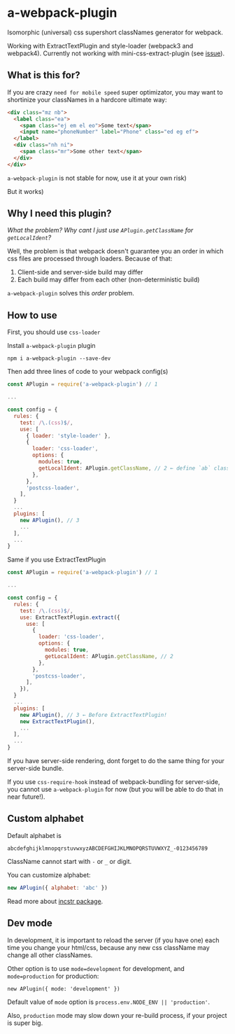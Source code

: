 # a-webpack-plugin

Isomorphic (universal) css supershort classNames generator for webpack.

Working with ExtractTextPlugin and style-loader (webpack3 and webpack4). Currently not working with mini-css-extract-plugin (see [issue](https://github.com/webpack-contrib/mini-css-extract-plugin/issues/98)).

## What is this for?

If you are crazy `need for mobile speed` super optimizator, you may want to shortinize your classNames in a hardcore ultimate way:

```html
<div class="mz nb">
  <label class="ea">
    <span class="ej em el eo">Some text</span>
    <input name="phoneNumber" label="Phone" class="ed eg ef">
  </label>
  <div class="nh ni">
    <span class="mr">Some other text</span>
  </div>
</div>
```

`a-webpack-plugin` is not stable for now, use it at your own risk)

But it works)

## Why I need this plugin?

*What the problem? Why cant I just use `APlugin.getClassName` for `getLocalIdent`?*

Well, the problem is that webpack doesn't guarantee you an order in which css files are processed through loaders. Because of that:

1. Client-side and server-side build may differ
2. Each build may differ from each other (non-deterministic build)

`a-webpack-plugin` solves this _order_ problem.

## How to use

First, you should use `css-loader`

Install `a-webpack-plugin` plugin
```
npm i a-webpack-plugin --save-dev
```

Then add three lines of code to your webpack config(s)
```js
const APlugin = require('a-webpack-plugin') // 1

...

const config = {
  rules: {
  	test: /\.(css)$/,
    use: [
      { loader: 'style-loader' },
      {
        loader: 'css-loader',
        options: {
          modules: true,
          getLocalIdent: APlugin.getClassName, // 2 ← define `ab` classnames generator
        },
      },
      'postcss-loader',
    ],
  }
  ...
  plugins: [
    new APlugin(), // 3
    ...
  ],
  ...
}
```

Same if you use ExtractTextPlugin
```js
const APlugin = require('a-webpack-plugin') // 1

...

const config = {
  rules: {
  	test: /\.(css)$/,
    use: ExtractTextPlugin.extract({
      use: [
        {
          loader: 'css-loader',
          options: {
            modules: true,
            getLocalIdent: APlugin.getClassName, // 2
          },
        },
        'postcss-loader',
      ],
    }),
  }
  ...
  plugins: [
    new APlugin(), // 3 ← Before ExtractTextPlugin!
    new ExtractTextPlugin(),
    ...
  ],
  ...
}
```

If you have server-side rendering, dont forget to do the same thing for your server-side bundle.

If you use `css-require-hook` instead of webpack-bundling for server-side, you cannot use `a-webpack-plugin` for now (but you will be able to do that in near future!).

## Custom alphabet

Default alphabet is
```
abcdefghijklmnopqrstuvwxyzABCDEFGHIJKLMNOPQRSTUVWXYZ_-0123456789
```

ClassName cannot start with `-` or `_` or digit.

You can customize alphabet:

```js
new APlugin({ alphabet: 'abc' })
```

Read more about [incstr package](https://www.npmjs.com/package/incstr).

## Dev mode

In development, it is important to reload the server (if you have one) each time you change your html/css, because any new css className may change all other classNames.

Other option is to use `mode=development` for development, and `mode=production` for production:

```
new APlugin({ mode: 'development' })
```

Default value of `mode` option is `process.env.NODE_ENV || 'production'`.

Also, `production` mode may slow down your re-build process, if your project is super big.
